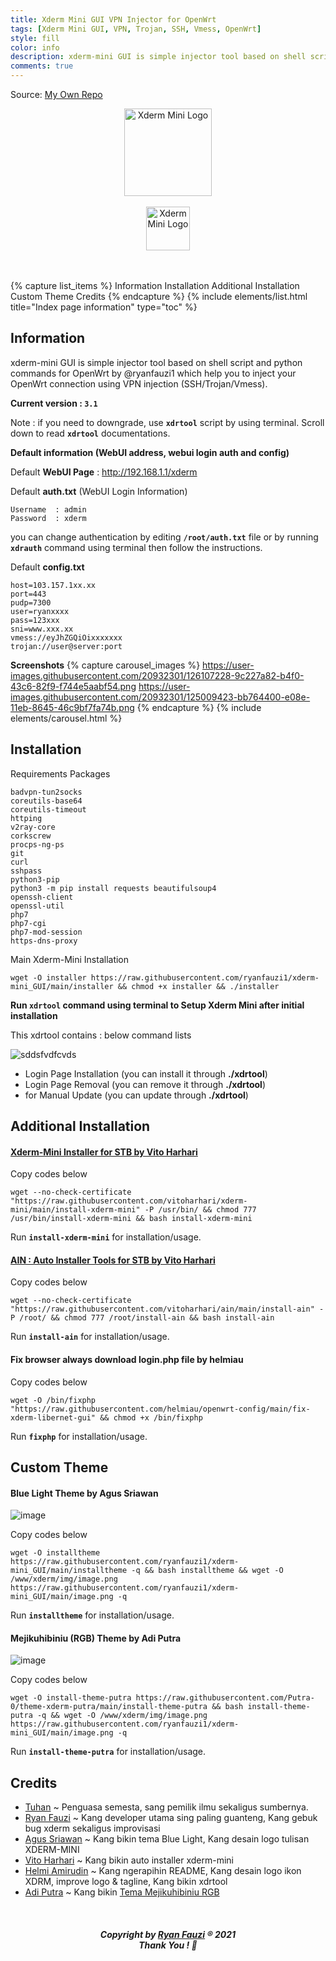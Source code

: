 ```yaml
---
title: Xderm Mini GUI VPN Injector for OpenWrt
tags: [Xderm Mini GUI, VPN, Trojan, SSH, Vmess, OpenWrt]
style: fill
color: info
description: xderm-mini GUI is simple injector tool based on shell script and python commands for OpenWrt by @ryanfauzi1 which help you to inject your OpenWrt connection using VPN injection (SSH/Trojan/Vmess).
comments: true
---
```


Source: [My Own Repo](https://github.com/helmiau/OpenWrt-Rpi#readme)

<p align="center">
  <img src="https://github.com/helmiau/xderm-mini_GUI/blob/main/xderm-logo/xderm-icon-256px.png?raw=true" height="140" alt="Xderm Mini Logo"/>
  <br>
  <br>
  <img src="https://github.com/helmiau/xderm-mini_GUI/blob/main/xderm-logo/xderm-logo-typo-tagline-1500px.png?raw=true" height="70" alt="Xderm Mini Logo"/>
  <br>
  <br>
</p>


<br>
{% capture list_items %}
Information
Installation
Additional Installation
Custom Theme
Credits
{% endcapture %}
{% include elements/list.html title="Index page information" type="toc" %}


## Information
xderm-mini GUI is simple injector tool based on shell script and python commands for OpenWrt by @ryanfauzi1 which help you to inject your OpenWrt connection using VPN injection (SSH/Trojan/Vmess).

**Current version : ```3.1```**

Note : if you need to downgrade, use **```xdrtool```** script by using terminal. Scroll down to read **```xdrtool```** documentations.

**Default information (WebUI address, webui login auth and config)**

Default **WebUI Page** : http://192.168.1.1/xderm

Default **auth.txt** (WebUI Login Information)

```
Username  : admin
Password  : xderm
```

you can change authentication by editing **```/root/auth.txt```** file or by running **```xdrauth```** command using terminal then follow the instructions.

Default **config.txt**
```
host=103.157.1xx.xx
port=443
pudp=7300
user=ryanxxxx
pass=123xxx
sni=www.xxx.xx
vmess://eyJhZGQiOixxxxxxx
trojan://user@server:port
```


**Screenshots**
{% capture carousel_images %}
https://user-images.githubusercontent.com/20932301/126107228-9c227a82-b4f0-43c6-82f9-f744e5aabf54.png
https://user-images.githubusercontent.com/20932301/125009423-bb764400-e08e-11eb-8645-46c9bf7fa74b.png
{% endcapture %}
{% include elements/carousel.html %}


## Installation
Requirements Packages
```
badvpn-tun2socks
coreutils-base64
coreutils-timeout
httping
v2ray-core
corkscrew
procps-ng-ps
git
curl
sshpass
python3-pip
python3 -m pip install requests beautifulsoup4
openssh-client
openssl-util
php7
php7-cgi
php7-mod-session
https-dns-proxy
```

Main Xderm-Mini Installation
```
wget -O installer https://raw.githubusercontent.com/ryanfauzi1/xderm-mini_GUI/main/installer && chmod +x installer && ./installer
```

**Run ```xdrtool``` command using terminal to Setup Xderm Mini after initial installation**

This xdrtool contains : below command lists

  ![sddsfvdfcvds](https://user-images.githubusercontent.com/20932301/126867087-34a9fb43-5fe3-4107-90f3-d9e1c22c81dd.png)


- Login Page Installation (you can install it through **./xdrtool**)
- Login Page Removal (you can remove it through **./xdrtool**)
- for Manual Update (you can update through **./xdrtool**)



## Additional Installation
#### [Xderm-Mini Installer for STB by Vito Harhari](https://github.com/vitoharhari/xderm-mini)
Copy codes below
```
wget --no-check-certificate "https://raw.githubusercontent.com/vitoharhari/xderm-mini/main/install-xderm-mini" -P /usr/bin/ && chmod 777 /usr/bin/install-xderm-mini && bash install-xderm-mini
```
Run **```install-xderm-mini```** for installation/usage.

#### [AIN : Auto Installer Tools for STB by Vito Harhari](https://github.com/vitoharhari/ain)
Copy codes below
```
wget --no-check-certificate "https://raw.githubusercontent.com/vitoharhari/ain/main/install-ain" -P /root/ && chmod 777 /root/install-ain && bash install-ain
```
Run **```install-ain```** for installation/usage.

#### Fix browser always download login.php file by helmiau
Copy codes below
```
wget -O /bin/fixphp "https://raw.githubusercontent.com/helmiau/openwrt-config/main/fix-xderm-libernet-gui" && chmod +x /bin/fixphp
```
Run **```fixphp```** for installation/usage.

## Custom Theme
#### Blue Light Theme by Agus Sriawan


![image](https://user-images.githubusercontent.com/20932301/126102219-f2dbcbb0-3ee3-4952-8076-a144b0e5e7f8.png)


Copy codes below
```
wget -O installtheme https://raw.githubusercontent.com/ryanfauzi1/xderm-mini_GUI/main/installtheme -q && bash installtheme && wget -O /www/xderm/img/image.png https://raw.githubusercontent.com/ryanfauzi1/xderm-mini_GUI/main/image.png -q

```
Run **```installtheme```** for installation/usage.


#### Mejikuhibiniu (RGB) Theme by Adi Putra

![image](https://user-images.githubusercontent.com/20932301/126102454-445d1172-6571-4bc5-93ea-37d7d06416ff.png)

Copy codes below
```
wget -O install-theme-putra https://raw.githubusercontent.com/Putra-0/theme-xderm-putra/main/install-theme-putra && bash install-theme-putra -q && wget -O /www/xderm/img/image.png https://raw.githubusercontent.com/ryanfauzi1/xderm-mini_GUI/main/image.png -q

```
Run **```install-theme-putra```** for installation/usage.


## Credits
- [Tuhan](https://id.wikipedia.org/wiki/Tuhan) ~ Penguasa semesta, sang pemilik ilmu sekaligus sumbernya.
- [Ryan Fauzi](https://github.com/ryanfauzi1) ~ Kang developer utama sing paling guanteng, Kang gebuk bug xderm sekaligus improvisasi
- [Agus Sriawan](https://www.facebook.com/agussriawan.id) ~ Kang bikin tema Blue Light, Kang desain logo tulisan XDERM-MINI
- [Vito Harhari](https://github.com/vitoharhari) ~ Kang bikin auto installer xderm-mini
- [Helmi Amirudin](https://github.com/helmiau) ~ Kang ngerapihin README, Kang desain logo ikon XDRM, improve logo & tagline, Kang bikin xdrtool
- [Adi Putra](https://github.com/Putra-0) ~ Kang bikin [Tema Mejikuhibiniu RGB](https://github.com/Putra-0/theme-xderm-putra)

<br>
<h5 align="center">Copyright by <a href="https://github.com/ryanfauzi1">Ryan Fauzi</a> ® 2021 <br> Thank You ! 🤝</h5>
